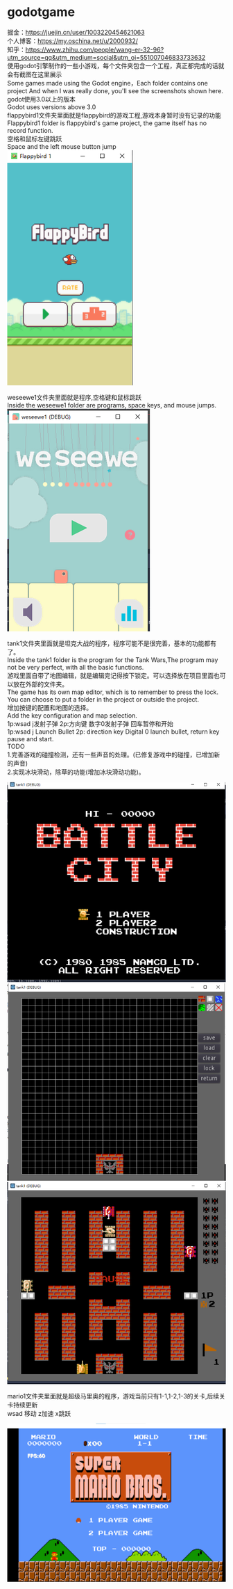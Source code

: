 # godotgame
掘金：https://juejin.cn/user/1003220454621063  
个人博客：https://my.oschina.net/u/2000932/  
知乎：https://www.zhihu.com/people/wang-er-32-96?utm_source=qq&utm_medium=social&utm_oi=551007046833733632  
使用godot引擎制作的一些小游戏，每个文件夹包含一个工程，真正都完成的话就会有截图在这里展示  
Some games made using the Godot engine，Each folder contains one project And when I was really done, you'll see the screenshots shown here.  
godot使用3.0以上的版本  
Godot uses versions above 3.0  
flappybird1文件夹里面就是flappybird的游戏工程,游戏本身暂时没有记录的功能  
Flappybird1 folder is flappybird's game project, the game itself has no record function.  
空格和鼠标左键跳跃  
Space and the left mouse button jump  
<img src="https://github.com/absolve/godotgame/blob/master/2020-03-22%20235727.png" />  
  
weseewe1文件夹里面就是程序,空格键和鼠标跳跃  
Inside the weseewe1 folder are programs, space keys, and mouse jumps.  
<img src="https://github.com/absolve/godotgame/blob/master/2020-08-09%20214323.png" />  
  
tank1文件夹里面就是坦克大战的程序，程序可能不是很完善，基本的功能都有了。  
Inside the tank1 folder is the program for the Tank Wars,The program may not be very perfect, with all the basic functions.  
游戏里面自带了地图编辑，就是编辑完记得按下锁定。可以选择放在项目里面也可以放在外部的文件夹。  
The game has its own map editor, which is to remember to press the lock. You can choose to put a folder in the project or outside the project.  
增加按键的配置和地图的选择。  
Add the key configuration and map selection.  
1p:wsad j发射子弹 2p:方向键 数字0发射子弹 回车暂停和开始  
1p:wsad j Launch Bullet 2p: direction key Digital 0 launch bullet, return key pause and start.  
TODO  
1.完善游戏的碰撞检测，还有一些声音的处理。(已修复游戏中的碰撞，已增加新的声音)  
2.实现冰块滑动，除草的功能(增加冰块滑动功能)。  
  
<img src="https://github.com/absolve/godotgame/blob/master/2021-03-24%20215349.png" />    
  
<img src="https://github.com/absolve/godotgame/blob/master/2021-03-24%20215543.png" />  

<img src="https://github.com/absolve/godotgame/blob/master/2021-03-24%20221318.png" />  

mario1文件夹里面就是超级马里奥的程序，游戏当前只有1-1,1-2,1-3的关卡,后续关卡持续更新  
wsad 移动 z加速 x跳跃  
  
<img src="https://github.com/absolve/godotgame/blob/master/mario1.png" />  
